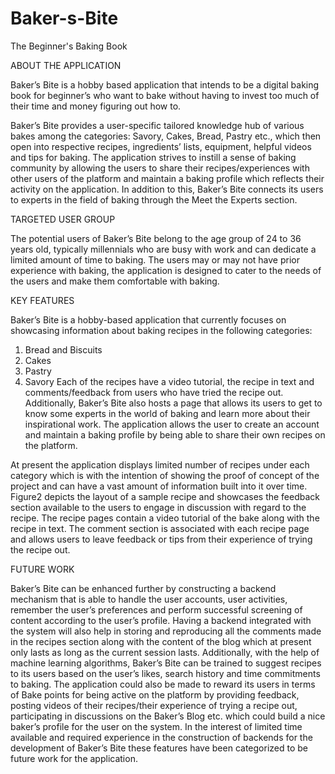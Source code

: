 # Baker-s-Bite
The Beginner's Baking Book

ABOUT THE APPLICATION

Baker’s Bite is a hobby based application that intends to be a digital baking book for beginner’s who want to bake without having to invest too much of their time and money figuring out how to.

Baker’s Bite provides a user-specific tailored knowledge hub of various bakes among the categories: Savory, Cakes, Bread, Pastry etc., which then open into respective recipes, ingredients’ lists, equipment, helpful videos and tips for baking. The application strives to instill a sense of baking community by allowing the users to share their recipes/experiences with other users of the platform and maintain a baking profile which reflects their activity on the application. In addition to this, Baker’s Bite connects its users to experts in the field of baking through the Meet the Experts section.

TARGETED USER GROUP

The potential users of Baker’s Bite belong to the age group of 24 to 36 years old, typically millennials who are busy with work and can dedicate a limited amount of time to baking. The users may or may not have prior experience with baking, the application is designed to cater to the needs of the users and make them comfortable with baking.

KEY FEATURES

Baker’s Bite is a hobby-based application that currently focuses on showcasing information about baking recipes in the following categories:
1. Bread and Biscuits
2. Cakes
3. Pastry
4. Savory
Each of the recipes have a video tutorial, the recipe in text and comments/feedback from users who have tried the recipe out.
Additionally, Baker’s Bite also hosts a page that allows its users to get to know some experts in the world of baking and learn more about their inspirational work. The application allows the user to create an account and maintain a baking profile by being able to share their own recipes on the platform. 

At present the application displays limited number of recipes under each category which is with the intention of showing the proof of concept of the project and can have a vast amount of information built into it over time. Figure2 depicts the layout of a sample recipe and showcases the feedback section available to the users to engage in discussion with regard to the recipe. The recipe pages contain a video tutorial of the bake along with the recipe in text. The comment section is associated with each recipe page and allows users to leave feedback or tips from their experience of trying the recipe out.

FUTURE WORK

Baker’s Bite can be enhanced further by constructing a backend mechanism that is able to handle the user accounts, user activities, remember the user’s preferences and perform successful screening of content according to the user’s profile. Having a backend integrated with the system will also help in storing and reproducing all the comments made in the recipes section along with the content of the blog which at present only lasts as long as the current session lasts. Additionally, with the help of machine learning algorithms, Baker’s Bite can be trained to suggest recipes to its users based on the user’s likes, search history and time commitments to baking. The application could also be made to reward its users in terms of Bake points for being active on the platform by providing feedback, posting videos of their recipes/their experience of trying a recipe out, participating in discussions on the Baker’s Blog etc. which could build a nice baker’s profile for the user on the system. In the interest of limited time available and required experience in the construction of backends for the development of Baker’s Bite these features have been categorized to be future work for the application.
